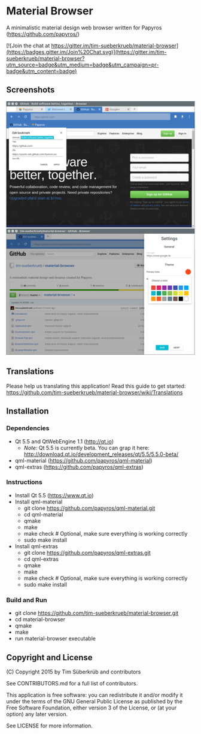 # Material Browser
A minimalistic material design web browser written for Papyros (https://github.com/papyros/)

[![Join the chat at https://gitter.im/tim-sueberkrueb/material-browser](https://badges.gitter.im/Join%20Chat.svg)](https://gitter.im/tim-sueberkrueb/material-browser?utm_source=badge&utm_medium=badge&utm_campaign=pr-badge&utm_content=badge)

## Screenshots
![Screenshot](screenshots/screenshot_01.png)
![Screenshot](screenshots/screenshot_03.png)

## Translations
Please help us translating this application! Read this guide to get started:
https://github.com/tim-sueberkrueb/material-browser/wiki/Translations

## Installation

### Dependencies
* Qt 5.5 and QtWebEngine 1.1 (http://qt.io)
  * *Note:* Qt 5.5 is currently beta. You can grap it here: http://download.qt.io/development_releases/qt/5.5/5.5.0-beta/ 
* qml-material (https://github.com/papyros/qml-material)
* qml-extras (https://github.com/papyros/qml-extras)

### Instructions
* Install Qt 5.5 (https://www.qt.io)
* Install qml-material
  * git clone https://github.com/papyros/qml-material.git
  * cd qml-material
  * qmake
  * make
  * make check # Optional, make sure everything is working correctly
  * sudo make install
* Install qml-extras
  * git clone https://github.com/papyros/qml-extras.git
  * cd qml-extras
  * qmake
  * make
  * make check # Optional, make sure everything is working correctly
  * sudo make install

### Build and Run
  * git clone https://github.com/tim-sueberkrueb/material-browser.git
  * cd material-browser
  * qmake
  * make
  * run material-browser executable

## Copyright and License
(C) Copyright 2015 by Tim Süberkrüb and contributors

See CONTRIBUTORS.md for a full list of contributors.

This application is free software: you can redistribute it and/or modify
it under the terms of the GNU General Public License as published by
the Free Software Foundation, either version 3 of the License, or
(at your option) any later version.

See LICENSE for more information.
